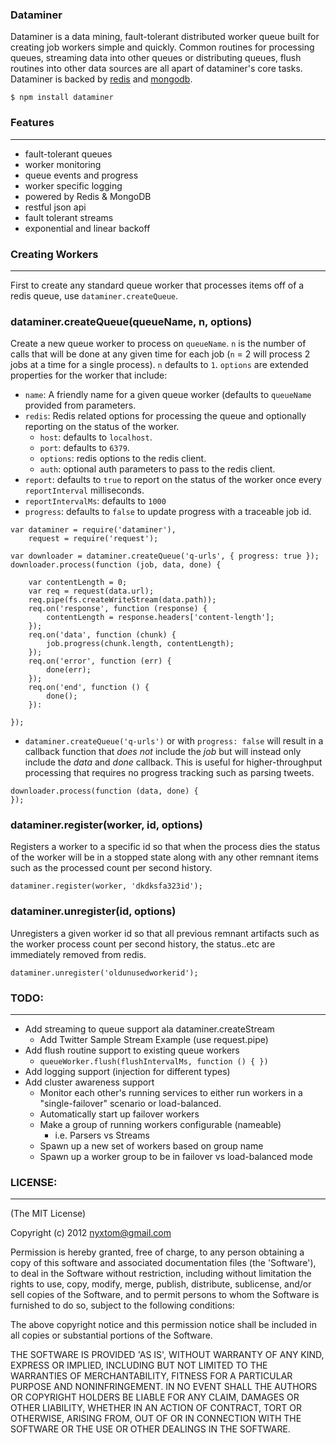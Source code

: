 ### Dataminer
Dataminer is a data mining, fault-tolerant distributed worker queue built
for creating job workers simple and quickly. Common routines for processing queues, streaming data into other queues or distributing queues, flush routines into other data sources are all apart of dataminer's core tasks. Dataminer is backed by [redis](http://redis.io/) and [mongodb](http://mongodb.org/).

```
$ npm install dataminer
```

### Features
--------------------
* fault-tolerant queues
* worker monitoring
* queue events and progress
* worker specific logging
* powered by Redis & MongoDB
* restful json api
* fault tolerant streams
* exponential and linear backoff

### Creating Workers
---------------------
First to create any standard queue worker that processes items off of a redis queue, use ``dataminer.createQueue``.

### dataminer.createQueue(queueName, n, options)
Create a new queue worker to process on `queueName`. `n` is the number of 
calls that will be done at any given time for each job (`n` = 2 will
process 2 jobs at a time for a single process). `n` defaults to `1`.
`options` are extended properties for the worker that include:

* `name`: A friendly name for a given queue worker (defaults to
  `queueName` provided from parameters.
* `redis`: Redis related options for processing the queue and optionally
  reporting on the status of the worker.
    * `host`: defaults to `localhost`.
    * `port`: defaults to `6379`.
    * `options`: redis options to the redis client.
    * `auth`: optional auth parameters to pass to the redis client.
* `report`: defaults to `true` to report on the status of the worker once
  every `reportInterval` milliseconds.
* `reportIntervalMs`: defaults to `1000`
* `progress`: defaults to `false` to update progress with a traceable job id.

```
var dataminer = require('dataminer'),
    request = require('request');

var downloader = dataminer.createQueue('q-urls', { progress: true });
downloader.process(function (job, data, done) {

    var contentLength = 0;
    var req = request(data.url);
    req.pipe(fs.createWriteStream(data.path));
    req.on('response', function (response) {
        contentLength = response.headers['content-length'];
    });
    req.on('data', function (chunk) {
        job.progress(chunk.length, contentLength);
    });
    req.on('error', function (err) {
        done(err);
    });
    req.on('end', function () {
        done();
    }):

});
```
- ```dataminer.createQueue('q-urls')``` or with ```progress: false``` will 
  result in a callback function that *does not* include the *job* but will
  instead only include the *data* and *done* callback. This is useful for
  higher-throughput processing that requires no progress tracking such as
  parsing tweets.

```
downloader.process(function (data, done) {
});
```

### dataminer.register(worker, id, options)
Registers a worker to a specific id so that when the process dies the
status of the worker will be in a stopped state along with any other
remnant items such as the processed count per second history.

```
dataminer.register(worker, 'dkdksfa323id');
```

### dataminer.unregister(id, options)
Unregisters a given worker id so that all previous remnant artifacts such
as the worker process count per second history, the status..etc are
immediately removed from redis.

```
dataminer.unregister('oldunusedworkerid');
```

### TODO:
------------------
* Add streaming to queue support ala dataminer.createStream
    * Add Twitter Sample Stream Example (use request.pipe)
* Add flush routine support to existing queue workers
    * ```queueWorker.flush(flushIntervalMs, function () { })```
* Add logging support (injection for different types)
* Add cluster awareness support
    * Monitor each other's running services to either run workers 
      in a "single-failover" scenario or load-balanced.
    * Automatically start up failover workers
    * Make a group of running workers configurable (nameable)
        - i.e. Parsers vs Streams
    * Spawn up a new set of workers based on group name
    * Spawn up a worker group to be in failover vs load-balanced mode

### LICENSE:
--------------------
(The MIT License)

Copyright (c) 2012 <nyxtom@gmail.com>

Permission is hereby granted, free of charge, to any person obtaining a copy of this software and associated documentation files (the 'Software'), to deal in the Software without restriction, including without limitation the rights to use, copy, modify, merge, publish, distribute, sublicense, and/or sell copies of the Software, and to permit persons to whom the Software is furnished to do so, subject to the following conditions:

The above copyright notice and this permission notice shall be included in all copies or substantial portions of the Software.

THE SOFTWARE IS PROVIDED 'AS IS', WITHOUT WARRANTY OF ANY KIND, EXPRESS OR IMPLIED, INCLUDING BUT NOT LIMITED TO THE WARRANTIES OF MERCHANTABILITY, FITNESS FOR A PARTICULAR PURPOSE AND NONINFRINGEMENT. IN NO EVENT SHALL THE AUTHORS OR COPYRIGHT HOLDERS BE LIABLE FOR ANY CLAIM, DAMAGES OR OTHER LIABILITY, WHETHER IN AN ACTION OF CONTRACT, TORT OR OTHERWISE, ARISING FROM, OUT OF OR IN CONNECTION WITH THE SOFTWARE OR THE USE OR OTHER DEALINGS IN THE SOFTWARE.
